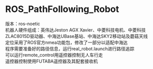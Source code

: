 # ROS_PathFollowing_Robot
版本：ros-noetic\
机器人硬件组成：英伟达Jeston AGX Xavier、中菱科技电机、中菱科技ZLAC8015D驱动器、中海达UBase基站、中海达SKY2移动站及蘑菇天线\
定位采用了ROS官方nmea功能包，修改了一部分以适配中海达\
程序需要准备好的路径信息，运行real_robot.launch进行路径追踪\
可以运行remote_control用遥控器控制无人车行走\
遥控器控制使用FUTABA遥控器及其配套接收机
